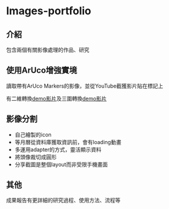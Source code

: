 # Images-portfolio

## 介紹
包含兩個有關影像處理的作品、研究

## 使用ArUco增強實境
讀取帶有ArUco Markers的影像，並從YouTube截獲影片貼在標記上

有二維轉換[demo影片](https://youtu.be/lYXdGg9OvUk)及三圍轉換[demo影片](https://youtu.be/RtzvN_UF2k8)

## 影像分割
- 自己繪製的icon
- 等月曆從資料庫獲取資訊前，會有loading動畫
- 多運用adapter的方式，靈活顯示資料
- 將頭像裁切成圓形
- 分享截圖是整個layout而非受限手機畫面

## 其他
成果報告有更詳細的研究過程、使用方法、流程等
